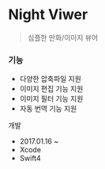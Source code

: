 # Night Viwer

> 심플한 만화/이미지 뷰어

### 기능
  * 다양한 압축파일 지원
  * 이미지 편집 기능 지원
  * 이미지 필터 기능 지원
  * 자동 번역 기능 지원
  
  
개발
  * 2017.01.16 ~
  * Xcode
  * Swift4
